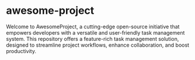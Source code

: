 # awesome-project
Welcome to AwesomeProject, a cutting-edge open-source initiative that empowers developers with a versatile and user-friendly task management system. This repository offers a feature-rich task management solution, designed to streamline project workflows, enhance collaboration, and boost productivity.
